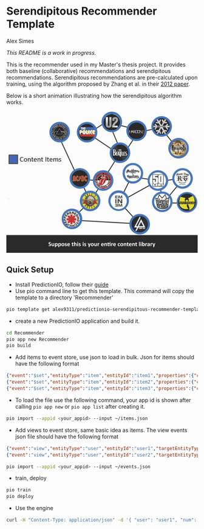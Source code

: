 # Serendipitous Recommender Template
Alex Simes

*This README is a work in progress.*

This is the recommender used in my Master's thesis project. It provides both baseline (collaborative) recommendations and serendipitous recommendations. Serendipitous recommendations are pre-calculated upon training, using the algorithm proposed by Zhang et al. in their [2012 paper](https://www.researchgate.net/publication/221519984_Auralist_Introducing_serendipity_into_music_recommendation).

Below is a short animation illustrating how the serendipitous algorithm works.

<img src="resources/gifproject.gif" width="600">

## Quick Setup
- Install PredictionIO, follow their [guide](https://docs.prediction.io/install/)
- Use pio command line to get this template. This command will copy the template to a directory 'Recommender'
```bash
pio template get alex9311/predictionio-serendipitous-recommender-template Recommender
```
- create a new PredictionIO application and build it. 
```bash
cd Recommender
pio app new Recommender
pio build
```
- Add items to event store, use json to load in bulk. Json for items should have the following format
```json
{"event":"$set","entityType":"item","entityId":"item1","properties":{"category":"a","title":"title for a1", "date_created":"2016-05-01"}}
{"event":"$set","entityType":"item","entityId":"item2","properties":{"category":"a","title":"title for a2", "date_created":"2016-04-01"}}
{"event":"$set","entityType":"item","entityId":"item3","properties":{"category":"b","title":"title for b3", "date_created":"2016-03-01"}}
```
- To load the file use the following command, your app id is shown after calling `pio app new` or `pio app list` after creating it.
```bash
pio import --appid <your_appid> --input ~/items.json
```
- Add views to event store, same basic idea as items. The view events json file should have the following format
```json
{"event":"view","entityType":"user","entityId":"user1","targetEntityType":"item","targetEntityId":"item1"}
{"event":"view","entityType":"user","entityId":"user2","targetEntityType":"item","targetEntityId":"item2"}
```
```bash
pio import --appid <your_appid> --input ~/events.json
```
- train, deploy
```bash
pio train
pio deploy
```

- Use the engine
```bash
curl -H "Content-Type: application/json" -d '{ "user": "user1", "num": 4, "recommender":"baseline"}' http://localhost:8000/queries.json
